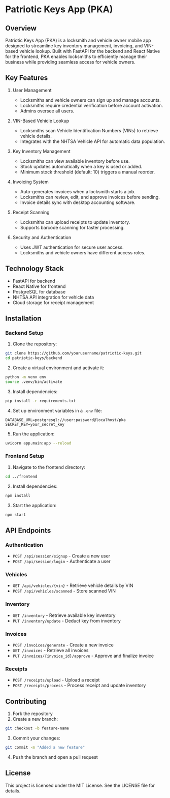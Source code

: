 # Patriotic Keys App (PKA)

## Overview

Patriotic Keys App (PKA) is a locksmith and vehicle owner mobile app designed to streamline key inventory management, invoicing, and VIN-based vehicle lookup. Built with FastAPI for the backend and React Native for the frontend, PKA enables locksmiths to efficiently manage their business while providing seamless access for vehicle owners.

## Key Features

1. User Management  
   - Locksmiths and vehicle owners can sign up and manage accounts.  
   - Locksmiths require credential verification before account activation.  
   - Admins oversee all users.  

2. VIN-Based Vehicle Lookup  
   - Locksmiths scan Vehicle Identification Numbers (VINs) to retrieve vehicle details.  
   - Integrates with the NHTSA Vehicle API for automatic data population.  

3. Key Inventory Management  
   - Locksmiths can view available inventory before use.  
   - Stock updates automatically when a key is used or added.  
   - Minimum stock threshold (default: 10) triggers a manual reorder.  

4. Invoicing System  
   - Auto-generates invoices when a locksmith starts a job.  
   - Locksmiths can review, edit, and approve invoices before sending.  
   - Invoice details sync with desktop accounting software.  

5. Receipt Scanning  
   - Locksmiths can upload receipts to update inventory.  
   - Supports barcode scanning for faster processing.  

6. Security and Authentication  
   - Uses JWT authentication for secure user access.  
   - Locksmiths and vehicle owners have different access roles.  

## Technology Stack

- FastAPI for backend  
- React Native for frontend  
- PostgreSQL for database  
- NHTSA API integration for vehicle data  
- Cloud storage for receipt management  

## Installation

### Backend Setup  

1. Clone the repository:  
```sh
git clone https://github.com/yourusername/patriotic-keys.git
cd patriotic-keys/backend
```

2. Create a virtual environment and activate it:  
```sh
python -m venv env
source .venv/bin/activate
```

3. Install dependencies:  
```sh
pip install -r requirements.txt
```

4. Set up environment variables in a `.env` file:  
```
DATABASE_URL=postgresql://user:password@localhost/pka
SECRET_KEY=your_secret_key
```

5. Run the application:  
```sh
uvicorn app.main:app --reload
```

### Frontend Setup  

1. Navigate to the frontend directory:  
```sh
cd ../frontend
```

2. Install dependencies:  
```sh
npm install
```

3. Start the application:  
```sh
npm start
```

## API Endpoints

### Authentication  

- `POST /api/session/signup` - Create a new user  
- `POST /api/session/login` - Authenticate a user  

### Vehicles  

- `GET /api/vehicles/{vin}` - Retrieve vehicle details by VIN  
- `POST /api/vehicles/scanned` - Store scanned VIN  

### Inventory  

- `GET /inventory` - Retrieve available key inventory  
- `PUT /inventory/update` - Deduct key from inventory  

### Invoices  

- `POST /invoices/generate` - Create a new invoice  
- `GET /invoices` - Retrieve all invoices  
- `PUT /invoices/{invoice_id}/approve` - Approve and finalize invoice  

### Receipts  

- `POST /receipts/upload` - Upload a receipt  
- `POST /receipts/process` - Process receipt and update inventory  

## Contributing  

1. Fork the repository  
2. Create a new branch:  
```sh
git checkout -b feature-name
```
3. Commit your changes:  
```sh
git commit -m "Added a new feature"
```
4. Push the branch and open a pull request  

## License  

This project is licensed under the MIT License. See the LICENSE file for details.